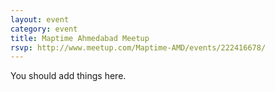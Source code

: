 ```yaml
---
layout: event
category: event
title: Maptime Ahmedabad Meetup
rsvp: http://www.meetup.com/Maptime-AMD/events/222416678/
---
```


You should add things here.
